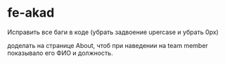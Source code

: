 # fe-akad

Исправить все баги в коде
(убрать задвоение upercase и убрать 0px)

доделать на странице About, чтоб при наведении на team member показывало его ФИО и должность.